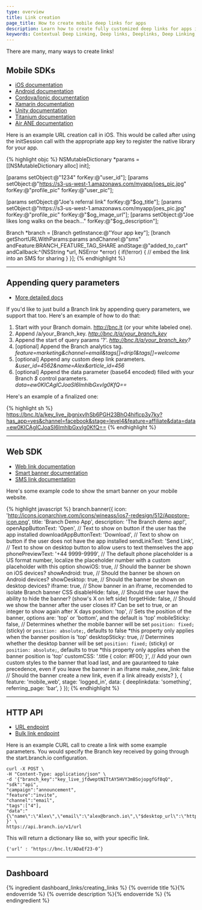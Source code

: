 ```yaml
---
type: overview
title: Link creation
page_title: How to create mobile deep links for apps
description: Learn how to create fully customized deep links for apps in Android and iOS and what properties and customizations are available when using Branch Metrics.
keywords: Contextual Deep Linking, Deep links, Deeplinks, Deep Linking, Deeplinking, Deferred Deep Linking, Deferred Deeplinking, Google App Indexing, Google App Invites, Apple Universal Links, Apple Spotlight Search, Facebook App Links, AppLinks, Deepviews, Deep views, Link Properties, Redirect Customization, Mobile SDK, Web SDK, HTTP API
---
```


There are many, many ways to create links!

## Mobile SDKs

- [iOS documentation](https://github.com/BranchMetrics/iOS-Deferred-Deep-Linking-SDK#shortened-links)
- [Android documentation](https://github.com/BranchMetrics/Android-Deferred-Deep-Linking-SDK#shortened-links)
- [Cordova/Ionic documentation](https://github.com/BranchMetrics/Cordova-Ionic-PhoneGap-Deferred-Deep-Linking-SDK#linkdata-callback)
- [Xamarin documentation](https://github.com/BranchMetrics/Xamarin-Deferred-Deep-Linking-SDK#shortened-links)
- [Unity documentation](https://github.com/BranchMetrics/Unity-Deferred-Deep-Linking-SDK#shortened-links)
- [Titanium documentation](https://github.com/BranchMetrics/Titanium-Deferred-Deep-Linking-SDK#linkdata-callback)
- [Air ANE documentation](https://github.com/BranchMetrics/AIR-ANE-Deferred-Deep-Linking-SDK#shortened-links)

Here is an example URL creation call in iOS. This would be called after using the initSession call with the appropriate app key to register the native library for your app.

{% highlight objc %}
NSMutableDictionary *params = [[NSMutableDictionary alloc] init];

[params setObject:@"1234" forKey:@"user_id"];
[params setObject:@"https://s3-us-west-1.amazonaws.com/myapp/joes_pic.jpg" forKey:@"profile_pic" forKey:@"user_pic"];

[params setObject:@"Joe's referral link" forKey:@"$og_title"];
[params setObject:@"https://s3-us-west-1.amazonaws.com/myapp/joes_pic.jpg" forKey:@"profile_pic" forKey:@"$og_image_url"];
[params setObject:@"Joe likes long walks on the beach..." forKey:@"$og_description"];

Branch *branch = [Branch getInstance:@"Your app key"];
[branch getShortURLWithParams:params andChannel:@"sms" andFeature:BRANCH_FEATURE_TAG_SHARE andStage:@"added_to_cart" andCallback:^(NSString *url, NSError *error) {
	if(!error) {
		// embed the link into an SMS for sharing
	}
}];
{% endhighlight %}

-----

## Appending query parameters

- [More detailed docs](https://github.com/BranchMetrics/Branch-Public-API#structuring-a-dynamic-deeplink)

If you'd like to just build a Branch link by appending query parameters, we support that too. Here's an example of how to do that:

1. Start with your Branch domain. http://bnc.lt (or your white labeled one).
2. Append /a/your_Branch_key. *http://bnc.lt/a/your_branch_key*
3. Append the start of query params '?'. *http://bnc.lt/a/your_branch_key?*
4. [optional] Append the Branch analytics tag. *feature=marketing&channel=email&tags[]=drip1&tags[]=welcome*
5. [optional] Append any custom deep link parameters. *&user_id=4562&name=Alex&article_id=456*
6. [optional] Append the data parameter (base64 encoded) filled with your Branch _$_ control parameters. *data=ew0KICAgICJoaSI6ImhlbGxvIg0KfQ==*

Here's an example of a finalized one:

{% highlight sh %}
https://bnc.lt/a/key_live_jbgnjxvlhSb6PGH23BhO4hiflcp3y7ky?has_app=yes&channel=facebook&stage=level4&feature=affiliate&data=data=ew0KICAgICJoaSI6ImhlbGxvIg0KfQ==
{% endhighlight %}

-----

## Web SDK

- [Web link documentation](https://github.com/BranchMetrics/Smart-App-Banner-Deep-Linking-Web-SDK/blob/master/WEB_GUIDE.md#linkdata-callback)
- [Smart banner documentation](https://github.com/BranchMetrics/Smart-App-Banner-Deep-Linking-Web-SDK/blob/master/WEB_GUIDE.md#banneroptions-data)
- [SMS link documentation](https://github.com/BranchMetrics/Smart-App-Banner-Deep-Linking-Web-SDK/blob/master/WEB_GUIDE.md#sendsmsphone-linkdata-options-callback)

Here's some example code to show the smart banner on your mobile website.

{% highlight javascript %}
branch.banner({
    icon: 'http://icons.iconarchive.com/icons/wineass/ios7-redesign/512/Appstore-icon.png',
    title: 'Branch Demo App',
    description: 'The Branch demo app!',
    openAppButtonText: 'Open',              // Text to show on button if the user has the app installed
    downloadAppButtonText: 'Download',      // Text to show on button if the user does not have the app installed
    sendLinkText: 'Send Link',              // Text to show on desktop button to allow users to text themselves the app
    phonePreviewText: '+44 9999-9999',      // The default phone placeholder is a US format number, localize the placeholder number with a custom placeholder with this option
    showiOS: true,                          // Should the banner be shown on iOS devices?
    showAndroid: true,                      // Should the banner be shown on Android devices?
    showDesktop: true,                      // Should the banner be shown on desktop devices?
    iframe: true,                           // Show banner in an iframe, recomended to isolate Branch banner CSS
    disableHide: false,                     // Should the user have the ability to hide the banner? (show's X on left side)
    forgetHide: false,                      // Should we show the banner after the user closes it? Can be set to true, or an integer to show again after X days
    position: 'top',                        // Sets the position of the banner, options are: 'top' or 'bottom', and the default is 'top'
    mobileSticky: false,                    // Determines whether the mobile banner will be set `position: fixed;` (sticky) or `position: absolute;`, defaults to false *this property only applies when the banner position is 'top'
    desktopSticky: true,                    // Determines whether the desktop banner will be set `position: fixed;` (sticky) or `position: absolute;`, defaults to true *this property only applies when the banner position is 'top'
    customCSS: '.title { color: #F00; }',   // Add your own custom styles to the banner that load last, and are gauranteed to take precedence, even if you leave the banner in an iframe
    make_new_link: false                    // Should the banner create a new link, even if a link already exists?
}, {
    feature: 'mobile_web',
    stage: 'logged_in',
    data: {
        deeplinkdata: 'something',
        referring_page: 'bar',
    }
});
{% endhighlight %}

-----

## HTTP API

- [URL endpoint](https://github.com/BranchMetrics/Branch-Public-API#creating-a-deep-linking-url)
- [Bulk link endpoint](https://github.com/BranchMetrics/Branch-Public-API#bulk-creating-deep-linking-urls)

Here is an example CURL call to create a link with some example parameters. You would specify the Branch key received by going through the start.branch.io configuration.

    curl -X POST \
    -H "Content-Type: application/json" \
    -d '{"branch_key":"key_live_jfdweptNITtAY5HVY3mBSojopgfGf8qQ",
    "sdk":"api",
    "campaign":"announcement",
    "feature":"invite",
    "channel":"email",
    "tags":["4"],
    "data":"{\"name\":\"Alex\",\"email\":\"alex@branch.io\",\"$desktop_url\":\"https://branch.io\"}"
    }' \
    https://api.branch.io/v1/url

This will return a dictionary like so, with your specific link.

	{'url’ : ‘https://bnc.lt/ADaEf23-0’}

-----

## Dashboard

{% ingredient dashboard_links/creating_links %}
	{% override title %}{% endoverride %}
	{% override description %}{% endoverride %}
{% endingredient %}